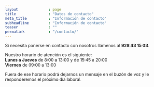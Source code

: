 ```yaml
---
layout              : page
title               : "Datos de contacto"
meta_title          : "Información de contacto"
subheadline         : "Información de contacto"
teaser              : ""
permalink           : "/contacto/"
---
```

<p>Si necesita ponerse en contacto con nosotros llámenos al <b>928 43 15 03</b>.</p>
<p>Nuestro horario de atención es el siguiente:
<br><b>Lunes a Jueves</b> de 8:00 a 13:00 y de 15:45 a 20:00
<br><b>Viernes</b> de 09:00 a 13:00</p>
<p>Fuera de ese horario podrá dejarnos un mensaje en el buzón de voz y le responderemos el próximo día laboral.</p>